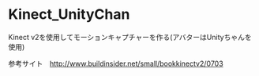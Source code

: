 # Kinect_UnityChan
Kinect v2を使用してモーションキャプチャーを作る(アバターはUnityちゃんを使用)


参考サイト　http://www.buildinsider.net/small/bookkinectv2/0703
